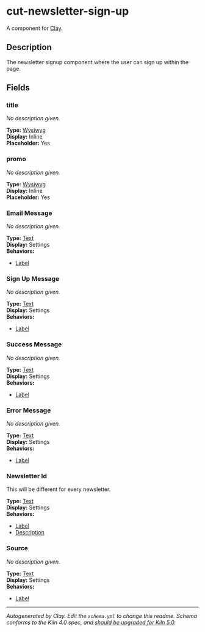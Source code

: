 # cut-newsletter-sign-up
A component for [Clay](https://github.com/nymag/amphora/wiki#clay-is-divided-into-components).

## Description
The newsletter signup component where the user can sign up within the page.


## Fields
### title

_No description given._

**Type:** [Wysiwyg](https://github.com/nymag/clay-kiln/blob/master/behaviors/wysiwyg.md)<br />**Display:** Inline<br />**Placeholder:** Yes<br />

### promo

_No description given._

**Type:** [Wysiwyg](https://github.com/nymag/clay-kiln/blob/master/behaviors/wysiwyg.md)<br />**Display:** Inline<br />**Placeholder:** Yes<br />

### Email Message

_No description given._

**Type:** [Text](https://github.com/nymag/clay-kiln/blob/master/behaviors/text.md)<br />**Display:** Settings<br />**Behaviors:**

* [Label](https://github.com/nymag/clay-kiln/blob/master/behaviors/label.md)

### Sign Up Message

_No description given._

**Type:** [Text](https://github.com/nymag/clay-kiln/blob/master/behaviors/text.md)<br />**Display:** Settings<br />**Behaviors:**

* [Label](https://github.com/nymag/clay-kiln/blob/master/behaviors/label.md)

### Success Message

_No description given._

**Type:** [Text](https://github.com/nymag/clay-kiln/blob/master/behaviors/text.md)<br />**Display:** Settings<br />**Behaviors:**

* [Label](https://github.com/nymag/clay-kiln/blob/master/behaviors/label.md)

### Error Message

_No description given._

**Type:** [Text](https://github.com/nymag/clay-kiln/blob/master/behaviors/text.md)<br />**Display:** Settings<br />**Behaviors:**

* [Label](https://github.com/nymag/clay-kiln/blob/master/behaviors/label.md)

### Newsletter Id

This will be different for every newsletter.

**Type:** [Text](https://github.com/nymag/clay-kiln/blob/master/behaviors/text.md)<br />**Display:** Settings<br />**Behaviors:**

* [Label](https://github.com/nymag/clay-kiln/blob/master/behaviors/label.md)
* [Description](https://github.com/nymag/clay-kiln/blob/master/behaviors/description.md)

### Source

_No description given._

**Type:** [Text](https://github.com/nymag/clay-kiln/blob/master/behaviors/text.md)<br />**Display:** Settings<br />**Behaviors:**

* [Label](https://github.com/nymag/clay-kiln/blob/master/behaviors/label.md)


---
_Autogenerated by Clay. Edit the `schema.yml` to change this readme. Schema conforms to the Kiln 4.0 spec, and [should be upgraded for Kiln 5.0](https://github.com/clay/clay-kiln/wiki/v4.x-%E2%86%92-v5.x-Migration-Guide)._
